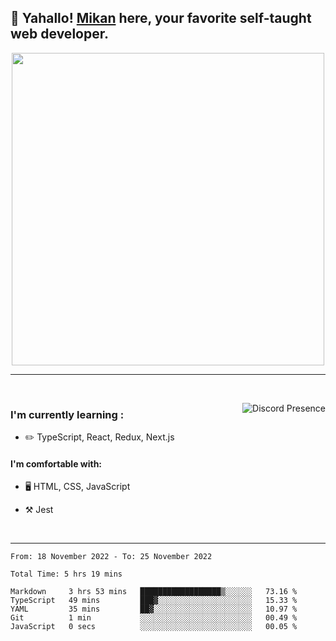 ## :tangerine: Yahallo! <a href="https://twitter.com/mika__alpha">Mikan</a> here, your favorite self-taught web developer.

<p align='center'>

<img src='https://i.pinimg.com/originals/20/fe/d7/20fed70ead3a2190c2859e024e825cb7.gif'  width='500'>

</p>

---

<br clear='left'/>

<a href="https://discord.com/users/1029464575604699166/" target="_blank" rel="nofollow"> <img src="https://lanyard-profile-readme.vercel.app/api/1029464575604699166?idleMessage=Probably%20doing%20something%20else..." alt="Discord Presence" align="right"></a>

### I'm currently learning :

- :pencil2: TypeScript, React, Redux, Next.js

#### I'm comfortable with:

- 🖥️ HTML, CSS, JavaScript

- :hammer_and_pick: Jest

<br clear='right'/>

---

<!--START_SECTION:waka-->

```text
From: 18 November 2022 - To: 25 November 2022

Total Time: 5 hrs 19 mins

Markdown     3 hrs 53 mins   ██████████████████▒░░░░░░   73.16 %
TypeScript   49 mins         ███▓░░░░░░░░░░░░░░░░░░░░░   15.33 %
YAML         35 mins         ██▓░░░░░░░░░░░░░░░░░░░░░░   10.97 %
Git          1 min           ░░░░░░░░░░░░░░░░░░░░░░░░░   00.49 %
JavaScript   0 secs          ░░░░░░░░░░░░░░░░░░░░░░░░░   00.05 %
```

<!--END_SECTION:waka-->
